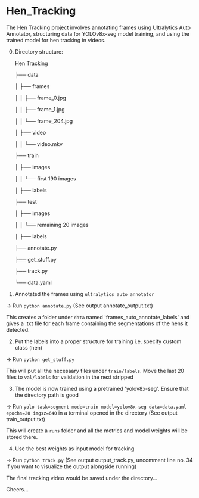# Hen_Tracking
The Hen Tracking project involves annotating frames using Ultralytics Auto Annotator, structuring data for YOLOv8x-seg model training, and using the trained model for hen tracking in videos.


0. Directory structure:

   Hen Tracking

    ├── data
   
    │   ├── frames
   
    │   │   ├── frame_0.jpg
   
    │   │   ├── frame_1.jpg
   
    │   │   └── frame_204.jpg
   
    │   ├── video
   
    │   │   └── video.mkv
   
    ├── train
   
    │   ├── images
   
    │   │   └── first 190 images
   
    │   ├── labels
   
    ├── test
   
    │   ├── images
   
    │   │   └── remaining 20 images
   
    │   ├── labels
   
    ├── annotate.py
   
    ├── get_stuff.py
    
    ├── track.py
   
    └── data.yaml

2. Annotated the frames using `ultralytics auto annotator`

-> Run `python annotate.py` (See output annotate_output.txt)

This creates a folder under `data` named 'frames_auto_annotate_labels' and gives a .txt file for each frame containing the segmentations of the hens it detected.


2. Put the labels into a proper structure for training i.e. specify custom class (hen)

-> Run `python get_stuff.py`

This will put all the necesaary files under `train/labels`. Move the last 20 files to `val/labels` for validation in the next stripped


3. The model is now trained using a pretrained 'yolov8x-seg'. Ensure that the directory path is good

-> Run `yolo task=segment mode=train model=yolov8x-seg data=data.yaml epochs=20 imgsz=640` in a terminal opened in the directory
(See output train_output.txt)

This will create a `runs` folder and all the metrics and model weights will be stored there.


4. Use the best weights as input model for tracking

-> Run `python track.py` (See output output_track.py, uncomment line no. 34 if you want to visualize the output alongside running)

The final tracking video would be saved under the directory...

Cheers...
